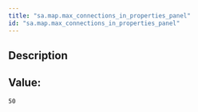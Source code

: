 ```yaml
---
title: "sa.map.max_connections_in_properties_panel"
id: "sa.map.max_connections_in_properties_panel"
---
```

## Description



## Value: 
```
50
```